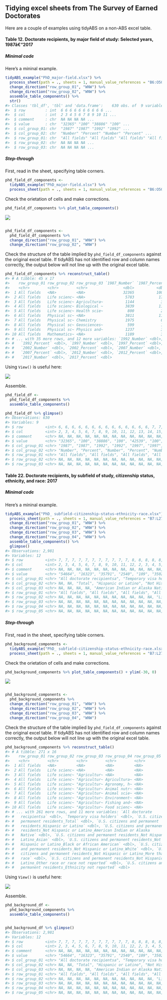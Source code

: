 
<!-- README.md is generated from README.Rmd. Please edit that file -->

## Tidying excel sheets from The Survey of Earned Doctorates

Here are a couple of examples using tidyABS on a non-ABS excel
table.

#### Table 12. Doctorate recipients, by major field of study: Selected years, 1987â€“2017

##### Minimal code

Here’s a mininal example.

``` r
tidyABS_example("PhD_major-field.xlsx") %>%
  process_sheet(path = ., sheets = 1, manual_value_references = "B6:O50") %>%
  change_direction("row_group_01", "WNW") %>%
  change_direction("row_group_02", "WNW") %>%
  assemble_table_components() %>%
  str()
#> Classes 'tbl_df', 'tbl' and 'data.frame':    630 obs. of  9 variables:
#>  $ row         : int  6 6 6 6 6 6 6 6 6 6 ...
#>  $ col         : int  2 3 4 5 6 7 8 9 10 11 ...
#>  $ comment     : chr  NA NA NA NA ...
#>  $ value       : chr  "32365" "100" "38886" "100" ...
#>  $ col_group_01: chr  "1987" "1987" "1992" "1992" ...
#>  $ col_group_02: chr  "Number" "Percent" "Number" "Percent" ...
#>  $ row_group_01: chr  "All fields" "All fields" "All fields" "All fields" ...
#>  $ row_group_02: chr  NA NA NA NA ...
#>  $ row_group_03: chr  NA NA NA NA ...
```

##### Step-through

First, read in the sheet, specifying table corners.

``` r
phd_field_df_components <-
  tidyABS_example("PhD_major-field.xlsx") %>%
  process_sheet(path = ., sheets = 1, manual_value_references = "B6:O50")
```

Check the orietation of cells and make
corrections.

``` r
phd_field_df_components %>% plot_table_components()
```

![](vignettes/US-PhD-data-vignette_files/figure-gfm/unnamed-chunk-4-1.png)<!-- -->

``` r

phd_field_df_components <-
  phd_field_df_components %>%
  change_direction("row_group_01", "WNW") %>%
  change_direction("row_group_02", "WNW")
```

Check the structure of the table implied by `phd_field_df_components`
against the original excel table. If tidyABS has not identified row and
column names correctly, the output below will not line up with the
original excel table.

``` r
phd_field_df_components %>% reconstruct_table() 
#> # A tibble: 45 x 17
#>    row_group_01 row_group_02 row_group_03 `1987_Number` `1987_Percent`
#>    <chr>        <chr>        <chr>                <dbl>          <dbl>
#>  1 All fields   <NA>         <NA>                 32365          100  
#>  2 All fields   Life scienc~ <NA>                  5783           17.9
#>  3 All fields   Life scienc~ Agricultura~          1144            3.5
#>  4 All fields   Life scienc~ Biological ~          3839           11.9
#>  5 All fields   Life scienc~ Health scie~           800            2.5
#>  6 All fields   Physical sc~ <NA>                  3811           11.8
#>  7 All fields   Physical sc~ Chemistry             1975            6.1
#>  8 All fields   Physical sc~ Geosciences~           599            1.9
#>  9 All fields   Physical sc~ Physics and~          1237            3.8
#> 10 All fields   Mathematics~ <NA>                  1189            3.7
#> # ... with 35 more rows, and 12 more variables: `1992_Number` <dbl>,
#> #   `1992_Percent` <dbl>, `1997_Number` <dbl>, `1997_Percent` <dbl>,
#> #   `2002_Number` <dbl>, `2002_Percent` <dbl>, `2007_Number` <dbl>,
#> #   `2007_Percent` <dbl>, `2012_Number` <dbl>, `2012_Percent` <dbl>,
#> #   `2017_Number` <dbl>, `2017_Percent` <dbl>
```

Using `View()` is useful
here:

![](vignettes/US-PhD-data-vignette_files/figure-gfm/unnamed-chunk-6-1.png)<!-- -->

Assemble.

``` r
phd_field_df <-
  phd_field_df_components %>%
  assemble_table_components()

phd_field_df %>% glimpse()
#> Observations: 630
#> Variables: 9
#> $ row          <int> 6, 6, 6, 6, 6, 6, 6, 6, 6, 6, 6, 6, 6, 6, 7, 7, 7...
#> $ col          <int> 2, 3, 4, 5, 6, 7, 8, 9, 10, 11, 12, 13, 14, 15, 2...
#> $ comment      <chr> NA, NA, NA, NA, NA, NA, NA, NA, NA, NA, NA, NA, N...
#> $ value        <chr> "32365", "100", "38886", "100", "42539", "100", "...
#> $ col_group_01 <chr> "1987", "1987", "1992", "1992", "1997", "1997", "...
#> $ col_group_02 <chr> "Number", "Percent", "Number", "Percent", "Number...
#> $ row_group_01 <chr> "All fields", "All fields", "All fields", "All fi...
#> $ row_group_02 <chr> NA, NA, NA, NA, NA, NA, NA, NA, NA, NA, NA, NA, N...
#> $ row_group_03 <chr> NA, NA, NA, NA, NA, NA, NA, NA, NA, NA, NA, NA, N...
```

#### Table 22. Doctorate recipients, by subfield of study, citizenship status, ethnicity, and race: 2017

##### Minimal code

Here’s a mininal
example.

``` r
tidyABS_example("PhD_ subfield-citizenship-status-ethnicity-race.xlsx") %>%
  process_sheet(path = ., sheets = 1, manual_value_references = "B7:L277") %>%
  change_direction("row_group_01", "WNW") %>%
  change_direction("row_group_02", "WNW") %>%
  change_direction("row_group_03", "WNW") %>%
  change_direction("row_group_04", "WNW") %>%
  assemble_table_components() %>%
  glimpse()
#> Observations: 2,981
#> Variables: 12
#> $ row          <int> 7, 7, 7, 7, 7, 7, 7, 7, 7, 7, 7, 8, 8, 8, 8, 8, 8...
#> $ col          <int> 2, 3, 4, 5, 6, 7, 8, 9, 10, 11, 12, 2, 3, 4, 5, 6...
#> $ comment      <chr> NA, NA, NA, NA, NA, NA, NA, NA, NA, NA, NA, NA, N...
#> $ value        <chr> "54664", "16323", "35791", "2540", "109", "3502",...
#> $ col_group_01 <chr> "All doctorate recipientsa", "Temporary visa hold...
#> $ col_group_02 <chr> NA, NA, "Total", "Hispanic or Latino", "Not Hispa...
#> $ col_group_03 <chr> NA, NA, NA, NA, "American Indian or Alaska Native...
#> $ row_group_01 <chr> "All fields", "All fields", "All fields", "All fi...
#> $ row_group_02 <chr> NA, NA, NA, NA, NA, NA, NA, NA, NA, NA, NA, "Life...
#> $ row_group_03 <chr> NA, NA, NA, NA, NA, NA, NA, NA, NA, NA, NA, NA, N...
#> $ row_group_04 <chr> NA, NA, NA, NA, NA, NA, NA, NA, NA, NA, NA, NA, N...
#> $ row_group_05 <chr> NA, NA, NA, NA, NA, NA, NA, NA, NA, NA, NA, NA, N...
```

##### Step-through

First, read in the sheet, specifying table corners.

``` r
phd_background_components <-
  tidyABS_example("PhD_ subfield-citizenship-status-ethnicity-race.xlsx") %>%
  process_sheet(path = ., sheets = 1, manual_value_references = "B7:L277")
```

Check the orietation of cells and make
corrections.

``` r
phd_background_components %>% plot_table_components() + ylim(-30, 0)
```

![](vignettes/US-PhD-data-vignette_files/figure-gfm/unnamed-chunk-10-1.png)<!-- -->

``` r

phd_background_components <-
  phd_background_components %>%
  change_direction("row_group_01", "WNW") %>%
  change_direction("row_group_02", "WNW") %>%
  change_direction("row_group_03", "WNW") %>% 
  change_direction("row_group_04", "WNW")
```

Check the structure of the table implied by `phd_field_df_components`
against the original excel table. If tidyABS has not identified row and
column names correctly, the output below will not line up with the
original excel table.

``` r
phd_background_components %>% reconstruct_table()  
#> # A tibble: 271 x 16
#>    row_group_01 row_group_02 row_group_03 row_group_04 row_group_05
#>    <chr>        <chr>        <chr>        <chr>        <chr>       
#>  1 All fields   <NA>         <NA>         <NA>         <NA>        
#>  2 All fields   Life scienc~ <NA>         <NA>         <NA>        
#>  3 All fields   Life scienc~ "Agricultur~ <NA>         <NA>        
#>  4 All fields   Life scienc~ "Agricultur~ Agricultura~ <NA>        
#>  5 All fields   Life scienc~ "Agricultur~ Agronomy, h~ <NA>        
#>  6 All fields   Life scienc~ "Agricultur~ Animal nutr~ <NA>        
#>  7 All fields   Life scienc~ "Agricultur~ Animal scie~ <NA>        
#>  8 All fields   Life scienc~ "Agricultur~ Environment~ <NA>        
#>  9 All fields   Life scienc~ "Agricultur~ Fishing and~ <NA>        
#> 10 All fields   Life scienc~ "Agricultur~ Food scienc~ <NA>        
#> # ... with 261 more rows, and 11 more variables: `All doctorate
#> #   recipientsa` <dbl>, `Temporary visa holders` <dbl>, `U.S. citizens and
#> #   permanent residents_Total` <dbl>, `U.S. citizens and permanent
#> #   residents_Hispanic or Latino` <dbl>, `U.S. citizens and permanent
#> #   residents_Not Hispanic or Latino_American Indian or Alaska
#> #   Native` <dbl>, `U.S. citizens and permanent residents_Not Hispanic or
#> #   Latino_Asian` <dbl>, `U.S. citizens and permanent residents_Not
#> #   Hispanic or Latino_Black or African American` <dbl>, `U.S. citizens
#> #   and permanent residents_Not Hispanic or Latino_White` <dbl>, `U.S.
#> #   citizens and permanent residents_Not Hispanic or Latino_More than one
#> #   race` <dbl>, `U.S. citizens and permanent residents_Not Hispanic or
#> #   Latino_Other race or race not reported` <dbl>, `U.S. citizens and
#> #   permanent residents_Ethnicity not reported` <dbl>
```

Using `View()` is useful
here:

![](vignettes/US-PhD-data-vignette_files/figure-gfm/unnamed-chunk-12-1.png)<!-- -->

Assemble.

``` r
phd_background_df <-
  phd_background_components %>%
  assemble_table_components()


phd_background_df %>% glimpse()
#> Observations: 2,981
#> Variables: 12
#> $ row          <int> 7, 7, 7, 7, 7, 7, 7, 7, 7, 7, 7, 8, 8, 8, 8, 8, 8...
#> $ col          <int> 2, 3, 4, 5, 6, 7, 8, 9, 10, 11, 12, 2, 3, 4, 5, 6...
#> $ comment      <chr> NA, NA, NA, NA, NA, NA, NA, NA, NA, NA, NA, NA, N...
#> $ value        <chr> "54664", "16323", "35791", "2540", "109", "3502",...
#> $ col_group_01 <chr> "All doctorate recipientsa", "Temporary visa hold...
#> $ col_group_02 <chr> NA, NA, "Total", "Hispanic or Latino", "Not Hispa...
#> $ col_group_03 <chr> NA, NA, NA, NA, "American Indian or Alaska Native...
#> $ row_group_01 <chr> "All fields", "All fields", "All fields", "All fi...
#> $ row_group_02 <chr> NA, NA, NA, NA, NA, NA, NA, NA, NA, NA, NA, "Life...
#> $ row_group_03 <chr> NA, NA, NA, NA, NA, NA, NA, NA, NA, NA, NA, NA, N...
#> $ row_group_04 <chr> NA, NA, NA, NA, NA, NA, NA, NA, NA, NA, NA, NA, N...
#> $ row_group_05 <chr> NA, NA, NA, NA, NA, NA, NA, NA, NA, NA, NA, NA, N...
```
